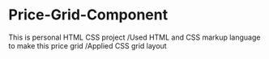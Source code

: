 # Price-Grid-Component
This is personal HTML CSS project
/Used HTML and CSS markup language to make this price grid
/Applied CSS grid layout
